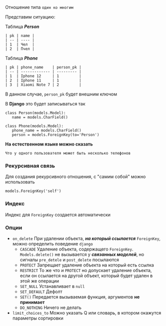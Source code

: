 Отношение типа `один ко многим`

Представим ситуацию:

Таблица ***Person***	
```
| pk | name |
| -- | ---- |
| 1  | Чел  |
| 2  | Пчел |
```

Таблица ***Phone***
```
| pk | phone_name    | person_pk |
| -- | ------------- | --------- |
| 1  | Iphone 12     | 1         |
| 2  | Iphone 11     | 1         |
| 3  | Xiaomi Note 7 | 2         |
```

В данном случае, `person_pk` будет внешним ключом

В **Django** это будет записываться так
 ```
class Person(models.Model):
	name = models.CharField()

class Phone(models.Model):
	phone_name = models.CharField()
	person = models.ForeignKey(to='Person')
```

**На естественном языке можно сказать**

	Что у одного пользователя может быть несколько телефонов



### Рекурсивная связь
Для создания рекурсивного отношения, с "самим собой" можно использовать

```
models.ForeignKey('self')
```

### Индекс
Индекс для `ForeignKey` создается автоматически

### Опции
- `on_delete` При удалении объекта, ***на который ссылается*** `ForeignKey`, можно определить поведение `django`
	- `CASCADE` Удаление объекта, содержащего `ForeignKey`. `Models.delete()` не вызывается у ***связанных моделей***, но сигналы `pre_detele` и `post_delete` посылаются
	- `PROTECT` Запрещает удаление объекта на который есть ссылка
	- `RESTRICT` То же что и `PROTECT` но допускает удаление объекта, если он ссылается на другой объект, который будет удален в этой же операции
	- `SET_NULL` Устанавливает в `null`
	- `SET_DEFAULT` Дефолт
	- `SET()` Передается вызываемая функция, аргументов **не принимает** 
	- `DO_NOTHING` Ничего не делать
- `limit_choices_to` Можно указать Q или словарь, в котором окажутся параметры сортировки